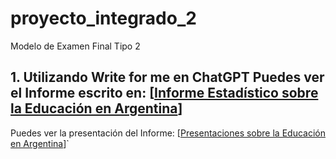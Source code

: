 # proyecto_integrado_2
Modelo de Examen Final Tipo 2
## 1. Utilizando Write for me en ChatGPT Puedes ver el Informe escrito en: [[Informe Estadístico sobre la Educación en Argentina](https://chatgpt.com/g/g-B3hgivKK9-write-for-me/c/6749dba3-8258-8013-a744-2c0780171ffb)]
Puedes ver la presentación del Informe: [[Presentaciones sobre la Educación en Argentina](https://gamma.app/docs/Estado-de-la-Educacion-en-Argentina-omx7fpx2hwptehy)]`

